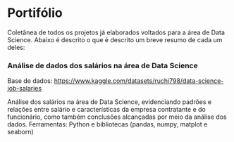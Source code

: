# Portifólio
Coletânea de todos os projetos já elaborados voltados para a área de Data Science. Abaixo é descrito o que é descrito um breve resumo de cada um deles: 


### Análise de dados dos salários na área de Data Science
Base de dados: https://www.kaggle.com/datasets/ruchi798/data-science-job-salaries

Análise dos salários na área de Data Science, evidenciando padrões e relações entre salário e características da empresa contratante e do funcionário, como também conclusões alcançadas por meio da análise dos dados.
Ferramentas: Python e bibliotecas (pandas, numpy, matplot e seaborn)
